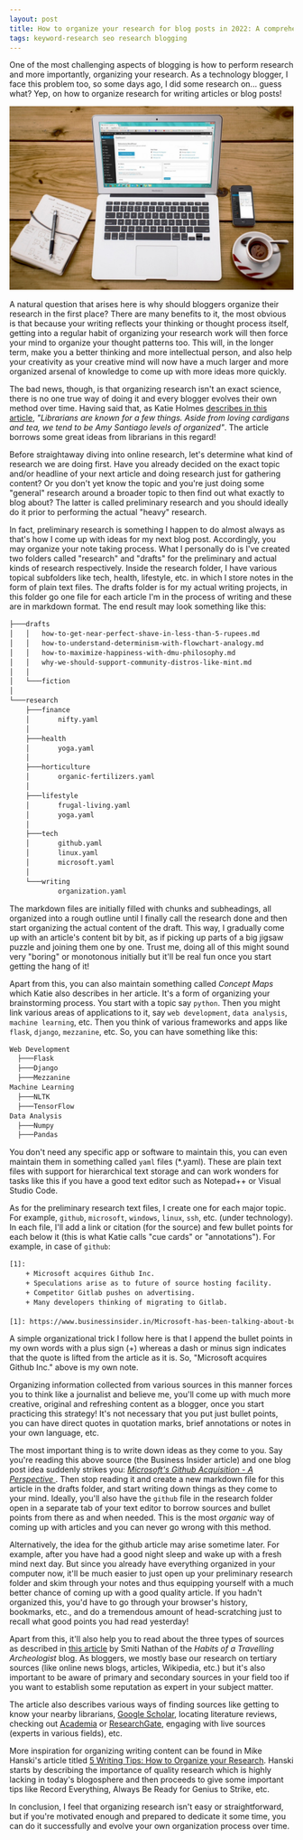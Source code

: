 ```yaml
---
layout: post
title: How to organize your research for blog posts in 2022: A comprehensive guide
tags: keyword-research seo research blogging
---
```


One of the most challenging aspects of blogging is how to perform research and more importantly, organizing your research. As a technology blogger, I face this problem too, so some days ago, I did some research on... guess what? Yep, on how to organize research for writing articles or blog posts!

![grocery cart](/uploads/grocery-cart-with-item-1005638.jpg)

A natural question that arises here is why should bloggers organize their research in the first place? There are many benefits to it, the most obvious is that because your writing reflects your thinking or thought process itself, getting into a regular habit of organizing your research work will then force your mind to organize your thought patterns too. This will, in the longer term, make you a better thinking and more intellectual person, and also help your creativity as your creative mind will now have a much larger and more organized arsenal of knowledge to come up with more ideas more quickly.

The bad news, though, is that organizing research isn't an exact science, there is no one true way of doing it and every blogger evolves their own method over time. Having said that, as Katie Holmes [describes in this article](https://beryliveylibrary.wordpress.com/2018/02/13/organize-research/), *"Librarians are known for a few things. Aside from loving cardigans and tea, we tend to be Amy Santiago levels of organized"*. The article borrows some great ideas from librarians in this regard!

Before straightaway diving into online research, let's determine what kind of research we are doing first. Have you already decided on the exact topic and/or headline of your next article and doing research just for gathering content? Or you don't yet know the topic and you're just doing some "general" research around a broader topic to then find out what exactly to blog about? The latter is called preliminary research and you should ideally do it prior to performing the actual "heavy" research.

In fact, preliminary research is something I happen to do almost always as that's how I come up with ideas for my next blog post. Accordingly, you may organize your note taking process. What I personally do is I've created two folders called "research" and "drafts" for the preliminary and  actual kinds of research respectively. Inside the research folder, I have various topical subfolders like tech, health, lifestyle, etc. in which I store notes in the form of plain text files. The drafts folder is for my actual writing projects, in this folder go one file for each article I'm in the process of writing and these are in markdown format. The end result may look something like this:

```bash
├───drafts
│   │   how-to-get-near-perfect-shave-in-less-than-5-rupees.md
│   │   how-to-understand-determinism-with-flowchart-analogy.md
│   │   how-to-maximize-happiness-with-dmu-philosophy.md
│   │   why-we-should-support-community-distros-like-mint.md
│	│
│	└───fiction
│
└───research
    ├───finance
    │       nifty.yaml
    │
    ├───health
    │       yoga.yaml
    │
    ├───horticulture
    │       organic-fertilizers.yaml
    │
    ├───lifestyle
    │       frugal-living.yaml
    │       yoga.yaml
    │
    ├───tech
    │       github.yaml
    │       linux.yaml
    │       microsoft.yaml
    │
    └───writing
            organization.yaml
```

The markdown files are initially filled with chunks and subheadings, all organized into a rough outline until I finally call the research done and then start organizing the actual content of the draft. This way, I gradually come up with an article's content bit by bit, as if picking up parts of a big jigsaw puzzle and joining them one by one. Trust me, doing all of this might sound very "boring" or monotonous initially but it'll be real fun once you start getting the hang of it!

Apart from this, you can also maintain something called *Concept Maps* which Katie also describes in her article. It's a form of organizing your brainstorming process. You start with a topic say `python`. Then you might link various areas of applications to it, say `web development`, `data analysis`, `machine learning`, etc. Then you think of various frameworks and apps like `flask`, `django`, `mezzanine`, etc. So, you can have something like this:

```bash
Web Development
  ├───Flask
  ├───Django
  ├───Mezzanine
Machine Learning
  ├───NLTK  
  ├───TensorFlow
Data Analysis
  ├───Numpy
  ├───Pandas
```
  
You don't need any specific app or software to maintain this, you can even maintain them in something called `yaml` files (*.yaml). These are plain text files with support for hierarchical text storage and can work wonders for tasks like this if you have a good text editor such as Notepad++ or Visual Studio Code.

As for the preliminary research text files, I create one for each major topic. For example, `github`, `microsoft`, `windows`, `linux`, `ssh`, etc. (under technology). In each file, I'll add a link or citation (for the source) and few bullet points for each below it (this is what Katie calls "cue cards" or "annotations"). For example, in case of `github`:

```bash
[1]:
	+ Microsoft acquires Github Inc.
	+ Speculations arise as to future of source hosting facility.
	+ Competitor Gitlab pushes on advertising.
	+ Many developers thinking of migrating to Gitlab.

[1]: https://www.businessinsider.in/Microsoft-has-been-talking-about-buying-GitHub-a-startup-at-the-center-of-the-software-world-last-valued-at-2-billion/articleshow/64420905.cms
```

A simple organizational trick I follow here is that I append the bullet points in my own words with a plus sign (+) whereas a dash or minus sign indicates that the quote is lifted from the article as it is. So, "Microsoft acquires Github Inc." above is my own note.

Organizing information collected from various sources in this manner forces you to think like a journalist and believe me, you'll come up with much more creative, original and refreshing content as a blogger, once you start practicing this strategy! It's not necessary that you put just bullet points, you can have direct quotes in quotation marks, brief annotations or notes in your own language, etc.

The most important thing is to write down ideas as they come to you. Say you're reading this above source (the Business Insider article) and one blog post idea suddenly strikes you: *[Microsoft's Github Acquisition - A Perspective
](https://prahladyeri.github.io/blog/2018/06/microsofts-github-acquisition-an-unbiased-perspective.html)*. Then stop reading it and create a new markdown file for this article in the drafts folder, and start writing down things as they come to your mind. Ideally, you'll also have the `github` file in the research folder open in a separate tab of your text editor to borrow sources and bullet points from there as and when needed. This is the most *organic* way of coming up with articles and you can never go wrong with this method.

Alternatively, the idea for the github article may arise sometime later. For example, after you have had a good night sleep and wake up with a fresh mind next day. But since you already have everything organized in your computer now, it'll be much easier to just open up your preliminary research folder and skim through your notes and thus equipping yourself with a much better chance of coming up with a good quality article. If you hadn't organized this, you'd have to go through your browser's history, bookmarks, etc., and do a tremendous amount of head-scratching just to recall what good points you had read yesterday!

Apart from this, it'll also help you to read about the three types of sources as described in [this article](https://habitsofatravellingarchaeologist.com/tips-for-organizing-sources-for-research-papers/) by Smiti Nathan of the *Habits of a Travelling Archeologist* blog. As bloggers, we mostly base our research on tertiary sources (like online news blogs, articles, Wikipedia, etc.) but it's also important to be aware of primary and secondary sources in your field too if you want to establish some reputation as expert in your subject matter.

The article also describes various ways of finding sources like getting to know your nearby librarians, [Google Scholar](https://scholar.google.com/), locating literature reviews, checking out [Academia](https://www.academia.edu/) or [ResearchGate](https://www.researchgate.net/), engaging with live sources (experts in various fields), etc.

More inspiration for organizing writing content can be found in Mike Hanski's article titled [5 Writing Tips: How to Organize your Research](https://inspirationfeed.com/5-writing-tips-how-to-organize-your-research/). Hanski starts by describing the importance of quality research which is highly lacking in today's blogosphere and then proceeds to give some important tips like Record Everything, Always Be Ready for Genius to Strike, etc.

In conclusion, I feel that organizing research isn't easy or straightforward, but if you're motivated enough and prepared to dedicate it some time, you can do it successfully and evolve your own organization process over time.